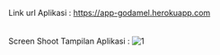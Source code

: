 Link url Aplikasi : https://app-godamel.herokuapp.com
<br>
<br>
<br>Screen Shoot Tampilan Aplikasi : ![1](https://user-images.githubusercontent.com/32033336/69486514-ec384400-0e7e-11ea-9d8c-aa62ba7ba7d9.jpg)


